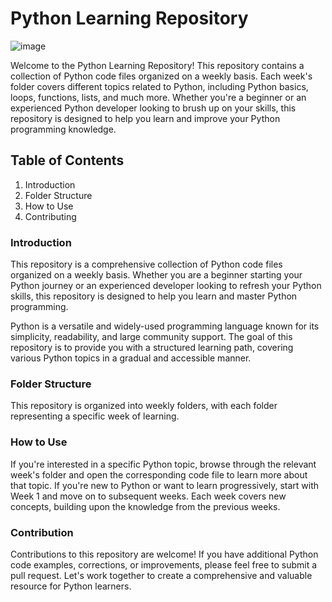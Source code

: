 # Python Learning Repository
![image](https://github.com/IqbalSarah/cws-python/assets/102433991/bf6a423e-4e9f-4ac5-8597-de28252c2539)

Welcome to the Python Learning Repository! This repository contains a collection of Python code files organized on a weekly basis. Each week's folder covers different topics related to Python, including Python basics, loops, functions, lists, and much more. Whether you're a beginner or an experienced Python developer looking to brush up on your skills, this repository is designed to help you learn and improve your Python programming knowledge.

## Table of Contents

1. Introduction
2. Folder Structure
3. How to Use
4. Contributing


### Introduction

This repository is a comprehensive collection of Python code files organized on a weekly basis. Whether you are a beginner starting your Python journey or an experienced developer looking to refresh your Python skills, this repository is designed to help you learn and master Python programming.

Python is a versatile and widely-used programming language known for its simplicity, readability, and large community support. The goal of this repository is to provide you with a structured learning path, covering various Python topics in a gradual and accessible manner.


### Folder Structure

This repository is organized into weekly folders, with each folder representing a specific week of learning.


### How to Use

If you're interested in a specific Python topic, browse through the relevant week's folder and open the corresponding code file to learn more about that topic.
If you're new to Python or want to learn progressively, start with Week 1 and move on to subsequent weeks. Each week covers new concepts, building upon the knowledge from the previous weeks.


### Contribution
Contributions to this repository are welcome! If you have additional Python code examples, corrections, or improvements, please feel free to submit a pull request. Let's work together to create a comprehensive and valuable resource for Python learners.
